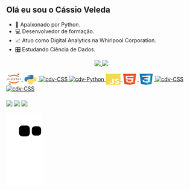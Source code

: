  ## Olá eu sou o Cássio Veleda
 
 - 🐍 Apaixonado por Python.
 - 💻 Desenvolvedor de formação. 
 - 📈 Atuo como Digital Analytics na Whirlpool Corporation.
 - 🎛 Estudando Ciência de Dados.

<div align="center">
  <a href="https://github.com/veledadc">
  <img height="180em" src="https://github-readme-stats.vercel.app/api?username=veledadc&show_icons=true&theme=dark&include_all_commits=true&count_private=true"/>
  <img height="180em" src="https://github-readme-stats.vercel.app/api/top-langs/?username=veledadc&layout=compact&langs_count=7&theme=dark"/>
</div>
 
<div style="display: inline_block"><br>
 <img align="center" alt="cdv-Jupyter" height="30" width="40" src="https://raw.githubusercontent.com/devicons/devicon/master/icons/jupyter/jupyter-original-wordmark.svg">         
 <img align="center" alt="cdv-Python" height="30" width="40" src="https://raw.githubusercontent.com/devicons/devicon/master/icons/python/python-original.svg">
 <img align="center" alt="cdv-CSS" height="30" width="40" src="https://cdn.jsdelivr.net/gh/devicons/devicon/icons/r/r-original.svg">
 <img align="center" alt="cdv-Python" height="30" width="40" src="https://cdn.jsdelivr.net/gh/devicons/devicon/icons/googlecloud/googlecloud-original.svg"> 
 <img align="center" alt="cdv-Js" height="30" width="40" src="https://raw.githubusercontent.com/devicons/devicon/master/icons/javascript/javascript-plain.svg">
 <img align="center" alt="cdv-HTML" height="30" width="40" src="https://raw.githubusercontent.com/devicons/devicon/master/icons/html5/html5-original.svg">
 <img align="center" alt="cdv-CSS" height="30" width="40" src="https://raw.githubusercontent.com/devicons/devicon/master/icons/css3/css3-original.svg">
 <img align="center" alt="cdv-CSS" height="30" width="40" src="https://cdn.jsdelivr.net/gh/devicons/devicon/icons/sqlite/sqlite-original.svg">
 <img align="center" alt="cdv-CSS" height="30" width="40" src="https://cdn.jsdelivr.net/gh/devicons/devicon/icons/mysql/mysql-plain-wordmark.svg">         
</div>
  
  ###
 
<div>
 <a href = "mailto:cassio.veleda93@gmail.com"><img src="https://img.shields.io/badge/-Gmail-%23333?style=for-the-badge&logo=gmail&logoColor=white" target="_blank"></a>
  <a href="https://www.linkedin.com/in/c%C3%A1ssio-v-41605aba" target="_blank"><img src="https://img.shields.io/badge/-LinkedIn-%230077B5?style=for-the-badge&logo=linkedin&logoColor=white" target="_blank"></a> 
  <a href="https://medium.com/@cassio-veleda" target="_blank"><img src="https://img.shields.io/badge/Medium-12100E?style=for-the-badge&logo=medium&logoColor=white" target="_blank"></a>  
 
   ![Snake animation](https://github.com/veledadc/veledadc/blob/output/github-contribution-grid-snake.svg)
 
</div>
</div>
